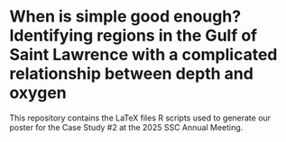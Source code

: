 # When is simple good enough? Identifying regions in the Gulf of Saint Lawrence with a complicated relationship between depth and oxygen

This repository contains the LaTeX files R scripts used to generate our poster for the Case Study #2 at the 2025 SSC Annual Meeting.
